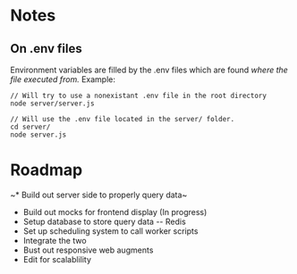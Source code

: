 # Notes
## On .env files
Environment variables are filled by the .env files which are found *where the file executed from.*
Example: 
  ```
  // Will try to use a nonexistant .env file in the root directory
  node server/server.js

  // Will use the .env file located in the server/ folder.
  cd server/
  node server.js
  ``` 

# Roadmap
~* Build out server side to properly query data~
* Build out mocks for frontend display (In progress)
* Setup database to store query data -- Redis
* Set up scheduling system to call worker scripts
* Integrate the two
* Bust out responsive web augments
* Edit for scalablility





